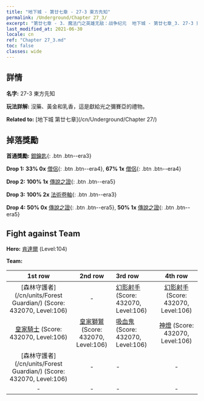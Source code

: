 ```yaml
---
title: "地下城 - 第廿七章 - 27-3 東方先知"
permalink: /Underground/Chapter 27_3/
excerpt: "第廿七章 - 3. 魔法门之英雄无敌：战争纪元  地下城 - 第廿七章_3. 27-3 東方先知"
last_modified_at: 2021-06-30
locale: cn
ref: "Chapter 27_3.md"
toc: false
classes: wide
---
```


## 詳情

 **名字:** 27-3 東方先知

 **玩法詳解:**       沒藥、黃金和乳香，這是獻給光之彌賽亞的禮物。

 **Related to:** [地下城 第廿七章](/cn/Underground/Chapter 27/)

## 掉落獎勵

 **首通獎勵:** [銀鑰匙](/cn/Items/con_693/){: .btn .btn--era3}

 **Drop 1:** **33% 0x** [僧侶](/cn/Items/unt_194/){: .btn .btn--era4}, **67% 1x** [僧侶](/cn/Items/unt_194/){: .btn .btn--era4}

 **Drop 2:** **100% 1x** [傳說之證](/cn/Items/mat_102/){: .btn .btn--era5}

 **Drop 3:** **100% 2x** [法術卷軸](/cn/Items/con_694/){: .btn .btn--era3}

 **Drop 4:** **50% 0x** [傳說之證](/cn/Items/mat_95/){: .btn .btn--era5}, **50% 1x** [傳說之證](/cn/Items/mat_95/){: .btn .btn--era5}


## Fight against Team
 **Hero:** [肯達爾](/cn/heroes/Kendal/) (Level:104)

 **Team:**


  | 1st row | 2nd row | 3rd row | 4th row |
  |:----:|:----:|:----|:----:|
  | [森林守護者](/cn/units/Forest Guardian/) (Score: 432070, Level:106)  | - | [幻影射手](/cn/units/Sharpshooter/) (Score: 432070, Level:106)  | [幻影射手](/cn/units/Sharpshooter/) (Score: 432070, Level:106)  |
  | [皇家騎士](/cn/units/Cavalier/) (Score: 432070, Level:106)  | [皇家獅鷲](/cn/units/Griffin/) (Score: 432070, Level:106)  | [吸血鬼](/cn/units/Vampire/) (Score: 432070, Level:106)  | [神燈](/cn/units/Genie/) (Score: 432070, Level:106)  |
  | [森林守護者](/cn/units/Forest Guardian/) (Score: 432070, Level:106)  | - | - | - |
  | - | - | - | - |


